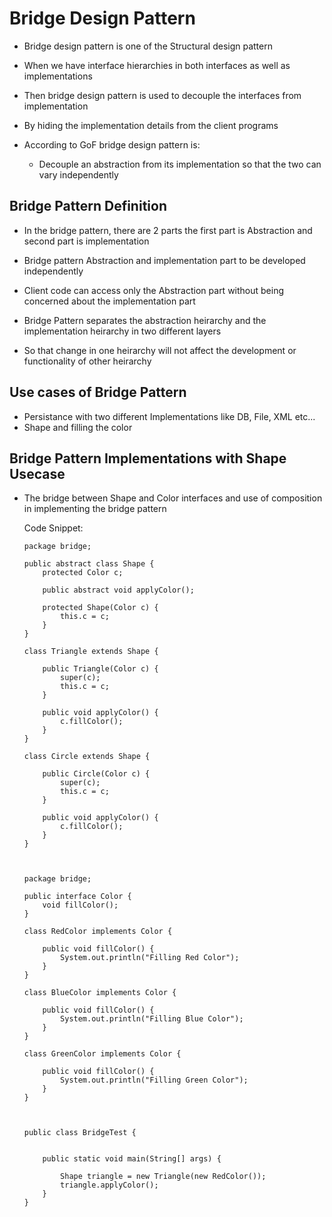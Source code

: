 # Bridge Design Pattern

-	Bridge design pattern is one of the Structural design pattern
-	When we have interface hierarchies in both interfaces as well as implementations
-	Then bridge design pattern is used to decouple the interfaces from implementation 
-	By hiding the implementation details from the client programs
-	According to GoF bridge design pattern is:

	-	Decouple an abstraction from its implementation so that the two can vary independently
	

	
## Bridge Pattern Definition


-	In the bridge pattern, there are 2 parts the first part is Abstraction and second part is implementation
-	Bridge pattern Abstraction and implementation part to be developed independently
-	Client code can access only the Abstraction part without being concerned about the implementation part


-	Bridge Pattern separates the abstraction heirarchy and the implementation heirarchy in two different layers 
-	So that change in one heirarchy will not affect the development or functionality of other heirarchy



## Use cases of Bridge Pattern

-	Persistance with two different Implementations like DB, File, XML etc...
-	Shape and filling the color


## Bridge Pattern Implementations with Shape Usecase


-	The bridge between Shape and Color interfaces and use of composition in implementing the bridge pattern



	Code Snippet:
	
		package bridge;

		public abstract class Shape {
			protected Color c;

			public abstract void applyColor();

			protected Shape(Color c) {
				this.c = c;
			}
		}

		class Triangle extends Shape {

			public Triangle(Color c) {
				super(c);
				this.c = c;
			}

			public void applyColor() {
				c.fillColor();
			}
		}

		class Circle extends Shape {

			public Circle(Color c) {
				super(c);
				this.c = c;
			}

			public void applyColor() {
				c.fillColor();
			}
		}



		package bridge;

		public interface Color {
			void fillColor();
		}

		class RedColor implements Color {

			public void fillColor() {
				System.out.println("Filling Red Color");
			}
		}

		class BlueColor implements Color {

			public void fillColor() {
				System.out.println("Filling Blue Color");
			}
		}

		class GreenColor implements Color {

			public void fillColor() {
				System.out.println("Filling Green Color");
			}
		}



		public class BridgeTest {

	
			public static void main(String[] args) {
				
				Shape triangle = new Triangle(new RedColor());
				triangle.applyColor();
			}
		}






















